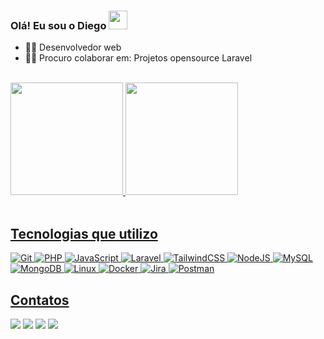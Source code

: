 ### Olá! Eu sou o Diego <img src="https://media.giphy.com/media/WUlplcMpOCEmTGBtBW/giphy.gif" width="30">

- 👨‍💻 Desenvolvedor web
- :man_technologist: Procuro colaborar em: Projetos opensource Laravel

<br>
<div>
<a href="https://github.com/diegodevweb">
<img loading="lazy" height="180em" src="https://github-readme-stats-sigma-five.vercel.app/api/top-langs/?username=diegodevweb&layout=compact&langs_count=7&theme=dracula"/>
<img loading="lazy" height="180em" src="https://github-readme-stats-sigma-five.vercel.app/api?username=diegodevweb&show_icons=true&theme=dracula&include_all_commits=true&"/>
</div> <br>


## Tecnologias que utilizo

![Git](https://img.shields.io/badge/git-%23F05033.svg?style=for-the-badge&logo=git&logoColor=white) ![PHP](https://img.shields.io/badge/php-%23777BB4.svg?style=for-the-badge&logo=php&logoColor=white) ![JavaScript](https://img.shields.io/badge/javascript-%23323330.svg?style=for-the-badge&logo=javascript&logoColor=%23F7DF1E)	![Laravel](https://img.shields.io/badge/laravel-%23FF2D20.svg?style=for-the-badge&logo=laravel&logoColor=white)  ![TailwindCSS](https://img.shields.io/badge/tailwindcss-%2338B2AC.svg?style=for-the-badge&logo=tailwind-css&logoColor=white) ![NodeJS](https://img.shields.io/badge/node.js-6DA55F?style=for-the-badge&logo=node.js&logoColor=white) ![MySQL](https://img.shields.io/badge/mysql-%2300f.svg?style=for-the-badge&logo=mysql&logoColor=white) 	![MongoDB](https://img.shields.io/badge/MongoDB-%234ea94b.svg?style=for-the-badge&logo=mongodb&logoColor=white) ![Linux](https://img.shields.io/badge/Linux-FCC624?style=for-the-badge&logo=linux&logoColor=black) ![Docker](https://img.shields.io/badge/docker-%230db7ed.svg?style=for-the-badge&logo=docker&logoColor=white) ![Jira](https://img.shields.io/badge/jira-%230A0FFF.svg?style=for-the-badge&logo=jira&logoColor=white) ![Postman](https://img.shields.io/badge/Postman-FF6C37?style=for-the-badge&logo=postman&logoColor=white) <!--	![SonarQube](https://img.shields.io/badge/SonarQube-black?style=for-the-badge&logo=sonarqube&logoColor=4E9BCD) -->
 
## Contatos
<a href="https://www.youtube.com/@diegodevwebb" target="_blank"><img loading="lazy" src="https://img.shields.io/badge/YouTube-FF0000?style=for-the-badge&logo=youtube&logoColor=white" target="_blank"></a>
<a href = "mailto:diego.devwebb@gmail.com"><img loading="lazy" src="https://img.shields.io/badge/Gmail-D14836?style=for-the-badge&logo=gmail&logoColor=white" target="_blank"></a>
<a href="https://www.linkedin.com/in/diego-rodrigues-500b0081/" target="_blank"><img loading="lazy" src="https://img.shields.io/badge/-LinkedIn-%230077B5?style=for-the-badge&logo=linkedin&logoColor=white" target="_blank"></a>  <a href="https://dev.to/diegodevweb" target="_blank"><img loading="lazy" src="https://img.shields.io/badge/dev.to-0A0A0A?style=for-the-badge&logo=dev.to&logoColor=white" target="_blank"></a>




